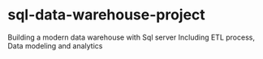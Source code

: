 # sql-data-warehouse-project
Building a modern data warehouse with Sql server Including ETL process, Data modeling and analytics
